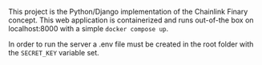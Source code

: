 This project is the Python/Django implementation of the Chainlink Finary concept. This web application is containerized and runs out-of-the box on localhost:8000 with a simple `docker compose up`.

In order to run the server a .env file must be created in the root folder with the `SECRET_KEY` variable set.

